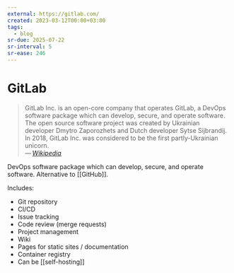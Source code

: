 ```yaml
---
external: https://gitlab.com/
created: 2023-03-12T00:00+03:00
tags:
  - blog
sr-due: 2025-07-22
sr-interval: 5
sr-ease: 246
---
```


# GitLab

> GitLab Inc. is an open-core company that operates GitLab, a DevOps software package which can develop, secure, and operate software. The open source software project was created by Ukrainian developer Dmytro Zaporozhets and Dutch developer Sytse Sijbrandij. In 2018, GitLab Inc. was considered to be the first partly-Ukrainian unicorn.\
> — <cite>[Wikipedia](https://en.wikipedia.org/wiki/GitLab)</cite>

DevOps software package which can develop, secure, and operate software. Alternative to [[GitHub]].

Includes:

- Git repository
- CI/CD
- Issue tracking
- Code review (merge requests)
- Project management
- Wiki
- Pages for static sites / documentation
- Container registry
- Can be [[self-hosting]]
